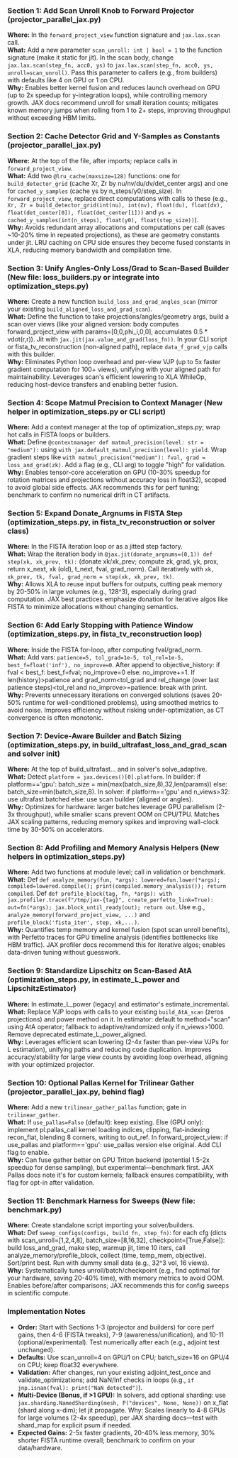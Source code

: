 ### Section 1: Add Scan Unroll Knob to Forward Projector (projector_parallel_jax.py)
**Where:** In the `forward_project_view` function signature and `jax.lax.scan` call.  
**What:** Add a new parameter `scan_unroll: int | bool = 1` to the function signature (make it static for jit). In the scan body, change `jax.lax.scan(step_fn, acc0, ys)` to `jax.lax.scan(step_fn, acc0, ys, unroll=scan_unroll)`. Pass this parameter to callers (e.g., from builders) with defaults like 4 on GPU or 1 on CPU.  
**Why:** Enables better kernel fusion and reduces launch overhead on GPU (up to 2x speedup for y-integration loops), while controlling memory growth. JAX docs recommend unroll for small iteration counts; mitigates known memory jumps when rolling from 1 to 2+ steps, improving throughput without exceeding HBM limits.

### Section 2: Cache Detector Grid and Y-Samples as Constants (projector_parallel_jax.py)
**Where:** At the top of the file, after imports; replace calls in `forward_project_view`.  
**What:** Add two `@lru_cache(maxsize=128)` functions: one for `build_detector_grid` (cache Xr, Zr by nu/nv/du/dv/det_center args) and one for `cached_y_samples` (cache ys by n_steps/y0/step_size). In `forward_project_view`, replace direct computations with calls to these (e.g., `Xr, Zr = build_detector_grid(int(nu), int(nv), float(du), float(dv), float(det_center[0]), float(det_center[1]))` and `ys = cached_y_samples(int(n_steps), float(y0), float(step_size))`).  
**Why:** Avoids redundant array allocations and computations per call (saves ~10-20% time in repeated projections), as these are geometry constants under jit. LRU caching on CPU side ensures they become fused constants in XLA, reducing memory bandwidth and compilation time.

### Section 3: Unify Angles-Only Loss/Grad to Scan-Based Builder (New file: loss_builders.py or integrate into optimization_steps.py)
**Where:** Create a new function `build_loss_and_grad_angles_scan` (mirror your existing `build_aligned_loss_and_grad_scan`).  
**What:** Define the function to take projections/angles/geometry args, build a scan over views (like your aligned version: body computes forward_project_view with params=[0,0,phi_i,0,0], accumulates 0.5 * vdot(r,r)). Jit with `jax.jit(jax.value_and_grad(loss_fn))`. In your CLI script or fista_tv_reconstruction (non-aligned path), replace `data_f_grad_vjp` calls with this builder.  
**Why:** Eliminates Python loop overhead and per-view VJP (up to 5x faster gradient computation for 100+ views), unifying with your aligned path for maintainability. Leverages scan's efficient lowering to XLA WhileOp, reducing host-device transfers and enabling better fusion.

### Section 4: Scope Matmul Precision to Context Manager (New helper in optimization_steps.py or CLI script)
**Where:** Add a context manager at the top of optimization_steps.py; wrap hot calls in FISTA loops or builders.  
**What:** Define `@contextmanager def matmul_precision(level: str = "medium"):` using `with jax.default_matmul_precision(level): yield`. Wrap gradient steps like `with matmul_precision("medium"): fval, grad = loss_and_grad(zk)`. Add a flag (e.g., CLI arg) to toggle "high" for validation.  
**Why:** Enables tensor-core acceleration on GPU (10-30% speedup for rotation matrices and projections without accuracy loss in float32), scoped to avoid global side effects. JAX recommends this for perf tuning; benchmark to confirm no numerical drift in CT artifacts.

### Section 5: Expand Donate_Argnums in FISTA Step (optimization_steps.py, in fista_tv_reconstruction or solver class)
**Where:** In the FISTA iteration loop or as a jitted step factory.  
**What:** Wrap the iteration body in `@jax.jit(donate_argnums=(0,1)) def step(xk, xk_prev, tk):` (donate xk/xk_prev; compute zk, grad, yk, prox, return x_next, xk (old), t_next, fval, grad_norm). Call iteratively with `xk, xk_prev, tk, fval, grad_norm = step(xk, xk_prev, tk)`.  
**Why:** Allows XLA to reuse input buffers for outputs, cutting peak memory by 20-50% in large volumes (e.g., 128^3), especially during grad computation. JAX best practices emphasize donation for iterative algos like FISTA to minimize allocations without changing semantics.

### Section 6: Add Early Stopping with Patience Window (optimization_steps.py, in fista_tv_reconstruction loop)
**Where:** Inside the FISTA for-loop, after computing fval/grad_norm.  
**What:** Add vars: `patience=5, tol_grad=1e-5, tol_rel=1e-5, best_f=float('inf'), no_improve=0`. After append to objective_history: if fval < best_f: best_f=fval; no_improve=0 else: no_improve+=1. If len(history)>patience and grad_norm<tol_grad and rel_change (over last patience steps)<tol_rel and no_improve>=patience: break with print.  
**Why:** Prevents unnecessary iterations on converged solutions (saves 20-50% runtime for well-conditioned problems), using smoothed metrics to avoid noise. Improves efficiency without risking under-optimization, as CT convergence is often monotonic.

### Section 7: Device-Aware Builder and Batch Sizing (optimization_steps.py, in build_ultrafast_loss_and_grad_scan and solver init)
**Where:** At the top of build_ultrafast... and in solver's solve_adaptive.  
**What:** Detect `platform = jax.devices()[0].platform`. In builder: if platform=='gpu': batch_size = min(max(batch_size,8),32,len(params)) else: batch_size=min(batch_size,8). In solver: if platform=='gpu' and n_views>32: use ultrafast batched else: use scan builder (aligned or angles).  
**Why:** Optimizes for hardware: larger batches leverage GPU parallelism (2-3x throughput), while smaller scans prevent OOM on CPU/TPU. Matches JAX scaling patterns, reducing memory spikes and improving wall-clock time by 30-50% on accelerators.

### Section 8: Add Profiling and Memory Analysis Helpers (New helpers in optimization_steps.py)
**Where:** Add two functions at module level; call in validation or benchmark.  
**What:** Def `def analyze_memory(fun, *args): lowered=fun.lower(*args); compiled=lowered.compile(); print(compiled.memory_analysis()); return compiled`. Def `def profile_block(tag, fn, *args): with jax.profiler.trace(f"/tmp/jax-{tag}", create_perfetto_link=True): out=fn(*args); jax.block_until_ready(out); return out`. Use e.g., `analyze_memory(forward_project_view, ...)` and `profile_block('fista_iter', step, xk,...)`.  
**Why:** Quantifies temp memory and kernel fusion (spot scan unroll benefits), with Perfetto traces for GPU timeline analysis (identifies bottlenecks like HBM traffic). JAX profiler docs recommend this for iterative algos; enables data-driven tuning without guesswork.

### Section 9: Standardize Lipschitz on Scan-Based AtA (optimization_steps.py, in estimate_L_power and LipschitzEstimator)
**Where:** In estimate_L_power (legacy) and estimator's estimate_incremental.  
**What:** Replace VJP loops with calls to your existing `build_AtA_scan` (zeros projections) and power method on it. In estimator: default to method="scan" using AtA operator; fallback to adaptive/randomized only if n_views>1000. Remove deprecated estimate_L_power_aligned.  
**Why:** Leverages efficient scan lowering (2-4x faster than per-view VJPs for L estimation), unifying paths and reducing code duplication. Improves accuracy/stability for large view counts by avoiding loop overhead, aligning with your optimized projector.

### Section 10: Optional Pallas Kernel for Trilinear Gather (projector_parallel_jax.py, behind flag)
**Where:** Add a new `trilinear_gather_pallas` function; gate in `trilinear_gather`.  
**What:** If `use_pallas=False` (default): keep existing. Else (GPU only): implement pl.pallas_call kernel loading indices, clipping, flat-indexing recon_flat, blending 8 corners, writing to out_ref. In forward_project_view: if use_pallas and platform=='gpu': use_pallas version else original. Add CLI flag to enable.  
**Why:** Can fuse gather better on GPU Triton backend (potential 1.5-2x speedup for dense sampling), but experimental—benchmark first. JAX Pallas docs note it's for custom kernels; fallback ensures compatibility, with flag for opt-in after validation.

### Section 11: Benchmark Harness for Sweeps (New file: benchmark.py)
**Where:** Create standalone script importing your solver/builders.  
**What:** Def `sweep_configs(configs, build_fn, step_fn)`: for each cfg (dicts with scan_unroll=[1,2,4,8], batch_size=[8,16,32], checkpoint=[True,False]): build loss_and_grad, make step, warmup jit, time 10 iters, call analyze_memory/profile_block, collect (time, temp_mem, objective). Sort/print best. Run with dummy small data (e.g., 32^3 vol, 16 views).  
**Why:** Systematically tunes unroll/batch/checkpoint (e.g., find optimal for your hardware, saving 20-40% time), with memory metrics to avoid OOM. Enables before/after comparisons; JAX recommends this for config sweeps in scientific compute.

### Implementation Notes
- **Order:** Start with Sections 1-3 (projector and builders) for core perf gains, then 4-6 (FISTA tweaks), 7-9 (awareness/unification), and 10-11 (optional/experimental). Test numerically after each (e.g., adjoint test unchanged).
- **Defaults:** Use scan_unroll=4 on GPU/1 on CPU; batch_size=16 on GPU/4 on CPU; keep float32 everywhere.
- **Validation:** After changes, run your existing adjoint_test_once and validate_optimizations; add NaN/Inf checks in loops (e.g., `if jnp.isnan(fval): print("NaN detected")`).
- **Multi-Device (Bonus, if >1 GPU):** In solvers, add optional sharding: use `jax.sharding.NamedSharding(mesh, P("devices", None, None))` on x_flat (shard along x-dim); let jit propagate. Why: Scales linearly to 4-8 GPUs for large volumes (2-4x speedup), per JAX sharding docs—test with shard_map for explicit psum if needed.
- **Expected Gains:** 2-5x faster gradients, 20-40% less memory, 30% shorter FISTA runtime overall; benchmark to confirm on your data/hardware.